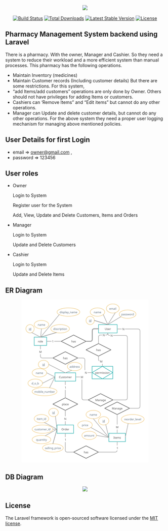 <p align="center"><a href="https://laravel.com" target="_blank"><img src="https://raw.githubusercontent.com/laravel/art/master/logo-lockup/5%20SVG/2%20CMYK/1%20Full%20Color/laravel-logolockup-cmyk-red.svg" width="400"></a></p>

<p align="center">
<a href="https://travis-ci.org/laravel/framework"><img src="https://travis-ci.org/laravel/framework.svg" alt="Build Status"></a>
<a href="https://packagist.org/packages/laravel/framework"><img src="https://img.shields.io/packagist/dt/laravel/framework" alt="Total Downloads"></a>
<a href="https://packagist.org/packages/laravel/framework"><img src="https://img.shields.io/packagist/v/laravel/framework" alt="Latest Stable Version"></a>
<a href="https://packagist.org/packages/laravel/framework"><img src="https://img.shields.io/packagist/l/laravel/framework" alt="License"></a>
</p>

## Pharmacy Management System backend using Laravel

There is a pharmacy. With the owner, Manager and Cashier. So they need a system to 
reduce their workload and a more efficient system than manual processes. This pharmacy 
has the following operations. 
-  Maintain Inventory (medicines) 
-  Maintain Customer records (Including customer details) 
But there are some restrictions. For this system, 
-  “add Items/add customers” operations are only done by Owner. Others should not 
have privileges for adding Items or customers. 
-  Cashiers can ‘Remove Items” and “Edit items” but cannot do any other operations. 
-  Manager can Update and delete customer details, but cannot do any other operations. 
For the above system they need a proper user logging mechanism for managing above 
mentioned policies.

## User Details for first Login
- email => owner@gmail.com ,
- password => 123456


## User roles
- Owner
  <p>Login to System</p>
  <p>Register user for the System</p>
  <p>Add, View, Update and Delete Customers, Items and Orders</p>
 
- Manager
  <p>Login to System</p>
  <p>Update and Delete Customers</p>
  
- Cashier
  <p>Login to System</p>
  <p>Update and Delete Items</p>

## ER Diagram
<p align="center"><img src="/ER diagram original.jpg" width="400"></p>

## DB Diagram
<p align="center"><img src="/DB diagram original.jpg" width="400"></p>

## License

The Laravel framework is open-sourced software licensed under the [MIT license](https://opensource.org/licenses/MIT).
